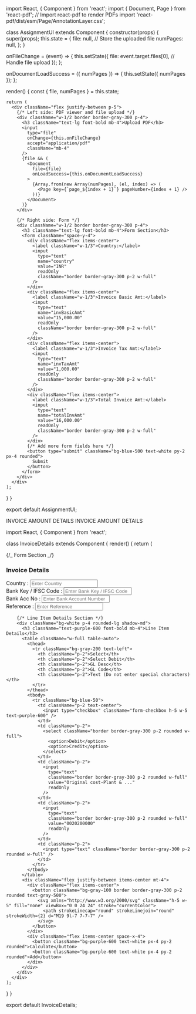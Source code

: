 import React, { Component } from 'react';
import { Document, Page } from 'react-pdf'; // Import react-pdf to render PDFs
import 'react-pdf/dist/esm/Page/AnnotationLayer.css';

class AssignmentUI extends Component {
constructor(props) {
super(props);
this.state = {
file: null, // Store the uploaded file
numPages: null,
};
}

onFileChange = (event) => {
this.setState({
file: event.target.files[0], // Handle file upload
});
};

onDocumentLoadSuccess = ({ numPages }) => {
this.setState({ numPages });
};

render() {
const { file, numPages } = this.state;

    return (
      <div className="flex justify-between p-5">
        {/* Left side: PDF viewer and file upload */}
        <div className="w-1/2 border border-gray-300 p-4">
          <h3 className="text-lg font-bold mb-4">Upload PDF</h3>
          <input
            type="file"
            onChange={this.onFileChange}
            accept="application/pdf"
            className="mb-4"
          />
          {file && (
            <Document
              file={file}
              onLoadSuccess={this.onDocumentLoadSuccess}
            >
              {Array.from(new Array(numPages), (el, index) => (
                <Page key={`page_${index + 1}`} pageNumber={index + 1} />
              ))}
            </Document>
          )}
        </div>

        {/* Right side: Form */}
        <div className="w-1/2 border border-gray-300 p-4">
          <h3 className="text-lg font-bold mb-4">Form Section</h3>
          <form className="space-y-4">
            <div className="flex items-center">
              <label className="w-1/3">Country:</label>
              <input
                type="text"
                name="country"
                value="INR"
                readOnly
                className="border border-gray-300 p-2 w-full"
              />
            </div>
            <div className="flex items-center">
              <label className="w-1/3">Invoice Basic Amt:</label>
              <input
                type="text"
                name="invBasicAmt"
                value="15,000.00"
                readOnly
                className="border border-gray-300 p-2 w-full"
              />
            </div>
            <div className="flex items-center">
              <label className="w-1/3">Invoice Tax Amt:</label>
              <input
                type="text"
                name="invTaxAmt"
                value="1,000.00"
                readOnly
                className="border border-gray-300 p-2 w-full"
              />
            </div>
            <div className="flex items-center">
              <label className="w-1/3">Total Invoice Amt:</label>
              <input
                type="text"
                name="totalInvAmt"
                value="16,000.00"
                readOnly
                className="border border-gray-300 p-2 w-full"
              />
            </div>
            {/* Add more form fields here */}
            <button type="submit" className="bg-blue-500 text-white py-2 px-4 rounded">
              Submit
            </button>
          </form>
        </div>
      </div>
    );

}
}

export default AssignmentUI;

<div className="flex items-center space-x-4">
  <span className="text-lg font-bold p-2">
    INVOICE AMOUNT DETAILS
  </span>
  <span className="text-lg font-bold p-2 bg-gray-300">
    INVOICE AMOUNT DETAILS
  </span>
</div>

import React, { Component } from 'react';

class InvoiceDetails extends Component {
render() {
return (
<div className="p-6">
{/_ Form Section _/}
<div className="bg-white p-4 rounded-lg shadow-md mb-6">
<h3 className="text-purple-600 font-bold mb-4">Invoice Details</h3>
<div className="grid grid-cols-2 gap-4">
<div className="flex flex-col">
<label className="font-bold">Country :</label>
<input
                type="text"
                className="border border-gray-300 p-2 rounded"
                placeholder="Enter Country"
              />
</div>
<div className="flex flex-col">
<label className="font-bold">Bank Key / IFSC Code :</label>
<input
                type="text"
                className="border border-gray-300 p-2 rounded"
                placeholder="Enter Bank Key / IFSC Code"
              />
</div>
<div className="flex flex-col">
<label className="font-bold">Bank Acc No :</label>
<input
                type="text"
                className="border border-gray-300 p-2 rounded"
                placeholder="Enter Bank Account Number"
              />
</div>
<div className="flex flex-col">
<label className="font-bold">Reference :</label>
<input
                type="text"
                className="border border-gray-300 p-2 rounded"
                placeholder="Enter Reference"
              />
</div>
</div>
</div>

        {/* Line Item Details Section */}
        <div className="bg-white p-4 rounded-lg shadow-md">
          <h3 className="text-purple-600 font-bold mb-4">Line Item Details</h3>
          <table className="w-full table-auto">
            <thead>
              <tr className="bg-gray-200 text-left">
                <th className="p-2">Select</th>
                <th className="p-2">Select Debit</th>
                <th className="p-2">GL Desc</th>
                <th className="p-2">GL Code</th>
                <th className="p-2">Text (Do not enter special characters)</th>
              </tr>
            </thead>
            <tbody>
              <tr className="bg-blue-50">
                <td className="p-2 text-center">
                  <input type="checkbox" className="form-checkbox h-5 w-5 text-purple-600" />
                </td>
                <td className="p-2">
                  <select className="border border-gray-300 p-2 rounded w-full">
                    <option>Debit</option>
                    <option>Credit</option>
                  </select>
                </td>
                <td className="p-2">
                  <input
                    type="text"
                    className="border border-gray-300 p-2 rounded w-full"
                    value="Original cost-Plant & ..."
                    readOnly
                  />
                </td>
                <td className="p-2">
                  <input
                    type="text"
                    className="border border-gray-300 p-2 rounded w-full"
                    value="0020200000"
                    readOnly
                  />
                </td>
                <td className="p-2">
                  <input type="text" className="border border-gray-300 p-2 rounded w-full" />
                </td>
              </tr>
            </tbody>
          </table>
          <div className="flex justify-between items-center mt-4">
            <div className="flex items-center">
              <button className="bg-gray-100 border border-gray-300 p-2 rounded text-gray-500">
                <svg xmlns="http://www.w3.org/2000/svg" className="h-5 w-5" fill="none" viewBox="0 0 24 24" stroke="currentColor">
                  <path strokeLinecap="round" strokeLinejoin="round" strokeWidth={2} d="M19 9l-7 7-7-7" />
                </svg>
              </button>
            </div>
            <div className="flex items-center space-x-4">
              <button className="bg-purple-600 text-white px-4 py-2 rounded">Calculate</button>
              <button className="bg-purple-600 text-white px-4 py-2 rounded">Add</button>
            </div>
          </div>
        </div>
      </div>
    );

}
}

export default InvoiceDetails;
